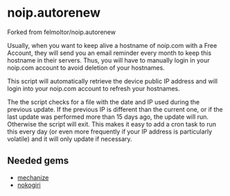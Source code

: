 noip.autorenew
==============

Forked from felmoltor/noip.autorenew

Usually, when you want to keep alive a hostname of noip.com with a Free Account, they will send you an email reminder every month
to keep this hostname in their servers. Thus, you will have to manually login in your noip.com account to avoid deletion of your hostnames.

This script will automatically retrieve the device public IP address and will login into your noip.com account to refresh your hostnames.

The the script checks for a file with the date and IP used during the previous update. If the previous IP is different than the current one, or if the last update was performed more than 15 days ago, the update will run.  Otherwise the script will exit. This makes it easy to add a cron task to run this every day (or even more frequently if your IP address is particularly volatile) and it will only update if necessary.

Needed gems
-----------

- [mechanize](https://github.com/sparklemotion/mechanize)
- [nokogiri](http://www.nokogiri.org)
